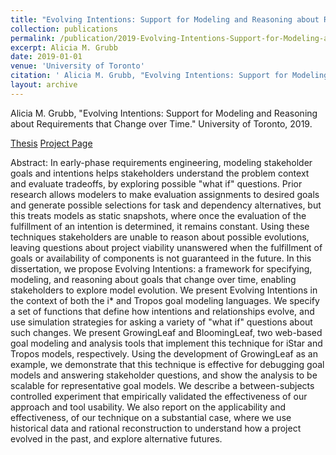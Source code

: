 ```yaml
---
title: "Evolving Intentions: Support for Modeling and Reasoning about Requirements that Change over Time"
collection: publications
permalink: /publication/2019-Evolving-Intentions-Support-for-Modeling-and-Reasoning-about-Requirements-that-Change-over-Time
excerpt: Alicia M. Grubb
date: 2019-01-01
venue: 'University of Toronto'
citation: ' Alicia M. Grubb, "Evolving Intentions: Support for Modeling and Reasoning about Requirements that Change over Time." University of Toronto, 2019.'
layout: archive
---
```

 Alicia M. Grubb, "Evolving Intentions: Support for Modeling and Reasoning about Requirements that Change over Time." University of Toronto, 2019.

[Thesis](https://tspace.library.utoronto.ca/handle/1807/95842) [Project Page](http://www.cs.toronto.edu/~amgrubb/thesis/)

Abstract: In early-phase requirements engineering, modeling stakeholder goals and intentions helps stakeholders understand the problem context and evaluate tradeoffs, by exploring possible "what if" questions. Prior research allows modelers to make evaluation assignments to desired goals and generate possible selections for task and dependency alternatives, but this treats models as static snapshots, where once the evaluation of the fulfillment of an intention is determined, it remains constant. Using these techniques stakeholders are unable to reason about possible evolutions, leaving questions about project viability unanswered when the fulfillment of goals or availability of components is not guaranteed in the future. In this dissertation, we propose Evolving Intentions: a framework for specifying, modeling, and reasoning about goals that change over time, enabling stakeholders to explore model evolution. We present Evolving Intentions in the context of both the i* and Tropos goal modeling languages. We specify a set of functions that define how intentions and relationships evolve, and use simulation strategies for asking a variety of "what if" questions about such changes. We present GrowingLeaf and BloomingLeaf, two web-based goal modeling and analysis tools that implement this technique for iStar and Tropos models, respectively. Using the development of GrowingLeaf as an example, we demonstrate that this technique is effective for debugging goal models and answering stakeholder questions, and show the analysis to be scalable for representative goal models. We describe a between-subjects controlled experiment that empirically validated the effectiveness of our approach and tool usability. We also report on the applicability and effectiveness, of our technique on a substantial case, where we use historical data and rational reconstruction to understand how a project evolved in the past, and explore alternative futures.
